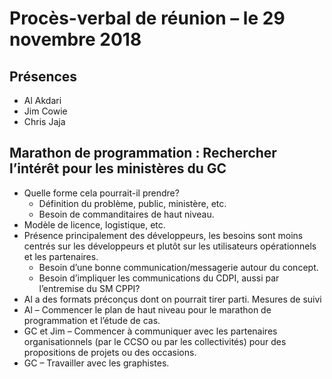 # Procès-verbal de réunion – le 29 novembre 2018
## Présences
* Al Akdari
* Jim Cowie
* Chris Jaja

## Marathon de programmation : Rechercher l’intérêt pour les ministères du GC
* Quelle forme cela pourrait-il prendre?
  * Définition du problème, public, ministère, etc. 
  * Besoin de commanditaires de haut niveau. 
* Modèle de licence, logistique, etc. 
* Présence principalement des développeurs, les besoins sont moins centrés sur les développeurs et plutôt sur les utilisateurs opérationnels et les partenaires. 
  * Besoin d’une bonne communication/messagerie autour du concept. 
  * Besoin d’impliquer les communications du CDPI, aussi par l’entremise du SM CPPI?
* Al a des formats préconçus dont on pourrait tirer parti. 
Mesures de suivi
* Al – Commencer le plan de haut niveau pour le marathon de programmation et l’étude de cas. 
* GC et Jim – Commencer à communiquer avec les partenaires organisationnels (par le CCSO ou par les collectivités) pour des propositions de projets ou des occasions. 
* GC – Travailler avec les graphistes. 

